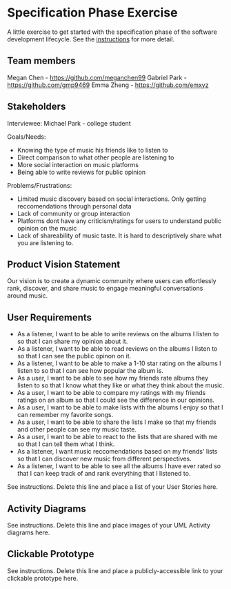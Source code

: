 # Specification Phase Exercise

A little exercise to get started with the specification phase of the software development lifecycle. See the [instructions](instructions.md) for more detail.

## Team members

Megan Chen - https://github.com/meganchen99 
Gabriel Park - https://github.com/gmp9469 
Emma Zheng - https://github.com/emxyz 

## Stakeholders

Interviewee: Michael Park - college student

Goals/Needs:
 - Knowing the type of music his friends like to listen to
 - Direct comparison to what other people are listening to
 - More social interaction on music platforms
 - Being able to write reviews for public opinion

Problems/Frustrations:
- Limited music discovery based on social interactions. Only getting reccomendations through personal data
- Lack of community or group interaction
- Platforms dont have any criticism/ratings for users to understand public opinion on the music
- Lack of shareability of music taste. It is hard to descriptively share what you are listening to.

## Product Vision Statement

Our vision is to create a dynamic community where users can effortlessly rank, discover, and share music to engage meaningful conversations around music. 

## User Requirements

- As a listener, I want to be able to write reviews on the albums I listen to so that I can share my opinion about it.
- As a listener, I want to be able to read reviews on the albums I listen to so that I can see the public opinon on it.
- As a listener, I want to be able to make a 1-10 star rating on the albums I listen to so that I can see how popular the album is.
- As a user, I want to be able to see how my friends rate albums they listen to so that I know what they like or what they think about the music.
- As a user, I want to be able to compare my ratings with my friends ratings on an album so that I could see the difference in our opinions.
- As a user, I want to be able to make lists with the albums I enjoy so that I can remember my favorite songs.
- As a user, I want to be able to share the lists I make so that my friends and other people can see my music taste.
- As a user, I want to be able to react to the lists that are shared with me so that I can tell them what I think. 
- As a listener, I want music reccomendations based on my friends' lists so that I can discover new music from different perspectives.
- As a listener, I want to be able to see all the albums I have ever rated so that I can keep track of and rank everything that I listened to.

See instructions. Delete this line and place a list of your User Stories here.

## Activity Diagrams

See instructions. Delete this line and place images of your UML Activity diagrams here.

## Clickable Prototype

See instructions. Delete this line and place a publicly-accessible link to your clickable prototype here.
